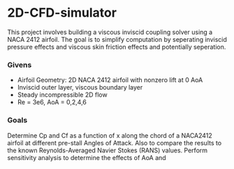 # 2D-CFD-simulator

This project involves building a viscous inviscid coupling solver using a NACA 2412 airfoil. The goal is to simplify computation by seperating inviscid pressure effects and viscous skin friction effects and potentially seperation.

### Givens

- Airfoil Geometry: 2D NACA 2412 airfoil with nonzero lift at 0 AoA
- Inviscid outer layer, viscous boundary layer
- Steady incompressible 2D flow
- Re = 3e6, AoA = 0,2,4,6



### Goals
Determine Cp and Cf as a function of x along the chord of a NACA2412 airfoil at different pre-stall Angles of Attack.
Also to compare the results to the known Reynolds-Averaged Navier Stokes (RANS) values.
Perform sensitivity analysis to determine the effects of AoA and 